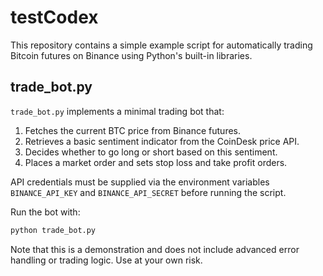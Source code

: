 # testCodex

This repository contains a simple example script for automatically trading Bitcoin futures on Binance using Python's built-in libraries.

## trade_bot.py

`trade_bot.py` implements a minimal trading bot that:

1. Fetches the current BTC price from Binance futures.
2. Retrieves a basic sentiment indicator from the CoinDesk price API.
3. Decides whether to go long or short based on this sentiment.
4. Places a market order and sets stop loss and take profit orders.

API credentials must be supplied via the environment variables `BINANCE_API_KEY` and `BINANCE_API_SECRET` before running the script.

Run the bot with:

```bash
python trade_bot.py
```

Note that this is a demonstration and does not include advanced error handling or trading logic. Use at your own risk.
